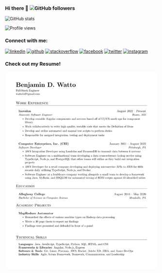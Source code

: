 ### Hi there 👋 ![GitHub followers](https://img.shields.io/github/followers/wattob?label=Follow%20Me%21&style=social)

<!--
**wattob/wattob** is a ✨ _special_ ✨ repository because its `README.md` (this file) appears on your GitHub profile.

Here are some ideas to get you started:

- 🔭 I’m currently working on ...
- 🌱 I’m currently learning ...
- 👯 I’m looking to collaborate on ...
- 🤔 I’m looking for help with ...
- 💬 Ask me about ...
- 📫 How to reach me: ...
- 😄 Pronouns: ...
- ⚡ Fun fact: ...
-->

![GitHub stats](https://github-readme-stats.vercel.app/api?username=wattob&show_icons=true)  

![Profile views](https://gpvc.arturio.dev/wattob)  

### Connect with me:

[<img src='https://cdn.jsdelivr.net/npm/simple-icons@3.0.1/icons/linkedin.svg' alt='linkedin' height='70'>](https://linkedin.com/in/benjaminwatto/)
[<img src='https://cdn.jsdelivr.net/npm/simple-icons@3.0.1/icons/github.svg' alt='github' height='70'>](https://github.com/wattob)
[<img src='https://cdn.jsdelivr.net/npm/simple-icons@3.0.1/icons/stackoverflow.svg' alt='stackoverflow' height='70'>](https://stackoverflow.com/users/10458181/ben)
[<img src='https://cdn.jsdelivr.net/npm/simple-icons@3.0.1/icons/facebook.svg' alt='facebook' height='70'>](https://facebook.com/wattobenjamin)
[<img src='https://cdn.jsdelivr.net/npm/simple-icons@3.0.1/icons/twitter.svg' alt='twitter' height='70'>](https://twitter.com/wattobd)
[<img src='https://cdn.jsdelivr.net/npm/simple-icons@3.0.1/icons/instagram.svg' alt='instagram' height='70'>](https://instagram.com/benjamindwatto/)




### Check out my Resume!
![Resume](resume/resume_preview.png)

